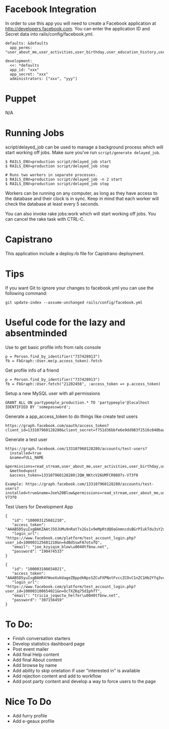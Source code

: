 # Facebook Integration
In order to use this app you will need to create a Facebook application at http://developers.facebook.com.  You can enter the application ID and Secret data into rails/config/facebook.yml.

    defaults: &defaults
      app_perms: "user_about_me,user_activities,user_birthday,user_education_history,user_events,user_groups,user_hometown,user_interests,user_likes,user_photos,user_relationships,user_relationship_details,user_religion_politics,user_work_history,email,offline_access"
  
    development: 
      <<: *defaults
      app_id: "xxx"
      app_secret: "xxx"
      administrators: ["xxx", "yyy"]

# Puppet
N/A

# Running Jobs

script/delayed_job can be used to manage a background process which will start working off jobs. Make sure you’ve run `script/generate delayed_job`.

    $ RAILS_ENV=production script/delayed_job start
    $ RAILS_ENV=production script/delayed_job stop

    # Runs two workers in separate processes.
    $ RAILS_ENV=production script/delayed_job -n 2 start
    $ RAILS_ENV=production script/delayed_job stop

Workers can be running on any computer, as long as they have access to the database and their clock is in sync. Keep in mind that each worker will check the database at least every 5 seconds.

You can also invoke rake jobs:work which will start working off jobs. You can cancel the rake task with CTRL-C.

# Capistrano

This application include a deploy.rb file for Capistrano deployment.  

# Tips

If you want Git to ignore your changes to facebook.yml you can use the following command:

    git update-index --assume-unchanged rails/config/facebook.yml
    
# Useful code for the lazy and absentminded

Use to get basic profile info from rails console

    p = Person.find_by_identifier("737428913")
    fb = FbGraph::User.me(p.access_token).fetch
    
Get profile info of a friend 

    p = Person.find_by_identifier("737428913")
    fb = FbGraph::User.fetch("21202456", :access_token => p.access_token)
    
Setup a new MySQL user with all permissions

    GRANT ALL ON partypeeple_production.* TO 'partypeeple'@localhost IDENTIFIED BY 'somepassword';

Generate a app_access_token to do things like create test users

    https://graph.facebook.com/oauth/access_token?client_id=133107960128280&client_secret=f751d36bbfe6e9dd983f2516c040baaf&grant_type=client_credentials

Generate a test user

    https://graph.facebook.com/133107960128280/accounts/test-users?
      installed=true
      &name=FULL_NAME
      &permissions=read_stream,user_about_me,user_activities,user_birthday,user_education_history,user_events,user_groups,user_hometown,user_interests,user_likes,user_photos,user_relationships,user_relationship_details,user_religion_politics,user_work_history,email,offline_access
      &method=post
      &access_token=133107960128280|2QW_NKtcV26UMFCR08O7s-V73f0

    Example: https://graph.facebook.com/133107960128280/accounts/test-users?installed=true&name=Joe%20Blow&permissions=read_stream,user_about_me,user_activities,user_birthday,user_education_history,user_events,user_groups,user_hometown,user_interests,user_likes,user_photos,user_relationships,user_relationship_details,user_religion_politics,user_work_history,email,offline_access&method=post&access_token=133107960128280|2QW_NKtcV26UMFCR08O7s-V73f0

Test Users for Development App

    {
       "id": "100003125681210",
       "access_token": "AAAB5D5yuIxgBAKZAAtJ5OJUMu9nRat7x2Gs1v9eMpRtdQOaGnmncdsBGrPIukTdu3sY2sZBBitPmKZCyTEjsufzc2vUwRMFmRlTSHZAhXAZDZD",
       "login_url": "https://www.facebook.com/platform/test_account_login.php?user_id=100003125681210&n=kdBdSswFA7otufQ",
       "email": "joe_kzyiqim_blow\u0040tfbnw.net",
       "password": "190474533"
    }
    
    {
       "id": "100003108654021",
       "access_token": "AAAB5D5yuIxgBAHR4YWooXukUageZBppdkNpsSZCuFXPNxtFvccZCOvC1nZC1Hb2Yfq3vcQffByJ1x45Kdxv465filOBDEzDlsHthtq1k2AZDZD",
       "login_url": "https://www.facebook.com/platform/test_account_login.php?user_id=100003108654021&n=OcTXZKq75dIphfT",
       "email": "tricia_joqwctw_helfer\u0040tfbnw.net",
       "password": "307156459"
    }

# To Do:

* Finish conversation starters
* Develop statistics dashboard page 
* Post event mailer
* Add final Help content
* Add final About content
* Add browse by name
* Add ability to skip orietation if user "interested in" is available
* Add rejection content and add to workflow
* Add post party content and develop a way to force users to the page

# Nice To Do

* Add furry profile
* Add e-geaux profile